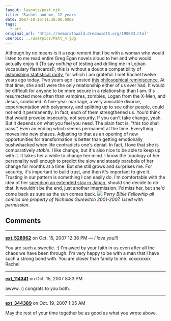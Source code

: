 ```yaml
---
layout: layouts/post.njk
title: 'Rachel and me, 12 years'
date: 2007-10-15T11:38:00.000Z
tags:
  - art
original_url: 'https://nemorathwald.dreamwidth.org/190633.html'
userpic: ../userpics/Matt_4.jpg
---
```

Although by no means is it a requirement that I be with a woman who would listen to me read entire Greg Egan novels aloud to her and who would actually enjoy it (To say _nothing_ of testing and drilling me in Lojban vocabulary flashcards!), this is without a doubt a compatibility of [astonishing statistical rarity](http://en.nothingisreal.com/wiki/Why_I_Will_Never_Have_a_Girlfriend), for which I am grateful. I met Rachel twelve years ago today. Two years ago I posted [this philosophical reminiscence.](http://matt-arnold.livejournal.com/94859.html) At that time, she and I were the only relationship either of us ever had. It would be difficult for anyone to be more secure in a relationship than I am. It's resurrected more often than vampires, zombies, Logan from the X-Men, and Jesus, combined. A five-year marriage, a very amicable divorce, experimentation with polyamory, and splitting up to see other people, could not end it permanently. In fact, each of them strengthened us. You'd think that would provoke insecurity, not security. If you can't take change, yeah. But it depends on what you feel you need. The plain fact is, "this too shall pass." Even an ending which seems permanent at the time. Everything moves into new phases. Adjusting to that as an opening of new opportunities for transformation is better than getting emotionally bushwhacked when life contradicts one's denial. In fact, I love that she is comparatively _stable_. I like change, but it's also nice to be able to keep up with it. It takes her a while to change her mind. I know the topology of her personality well enough to predict the slow and steady parabola of her change for months at a time. But she still grows and surprises me. For security, it's important to build trust, and then it's important to give it. Trusting in our pattern is something I can easily do. I'm comfortable with the idea of her [spending an extended stay in Japan](http://cosette-valjean.livejournal.com/21463.html), should she decide to do that. It wouldn't be the end, just another intermission. I'd miss her, but she'd come back as sure as the sun comes back. [![](http://pics.livejournal.com/matt_arnold/pic/000aecd1)](http://www.pbfcomics.com/?cid=PBF210-Wishing_Well.gif#198) _Perry Bible Fellowhip all comics are property of Nicholas Gurewitch 2001-2007. Used with permission._

## Comments

---

**[ext_528962](https://www.dreamwidth.org/users/ext_528962)** on Oct. 15, 2007 12:36 PM — *I love you!!!*

You are such a sweetie. :) I'm awed by your faith in us even after all the chaos we have been through. I'm very happy to be with a man that I have such a strong bond with. You are closer than family to me. xoxoxoxox Rachel

---

**[ext_114341](https://www.dreamwidth.org/users/ext_114341)** on Oct. 15, 2007 8:53 PM

awww. :) congrats to you both.

---

**[ext_344389](https://www.dreamwidth.org/users/ext_344389)** on Oct. 19, 2007 1:05 AM

May the rest of your time together be as good as what you wrote above.
